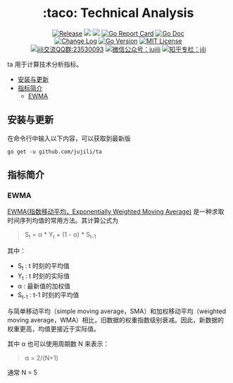 <!-- markdownlint-disable MD041 -->
<h1 align="center">:taco: Technical Analysis</h1>
<p align="center">
<!--  -->
<a href="https://github.com/jujili/ta/releases"> <img src="https://img.shields.io/github/v/tag/jujili/ta?include_prereleases&sort=semver" alt="Release" title="Release"></a>
<!--  -->
<a href="https://www.travis-ci.org/jujili/ta"><img src="https://www.travis-ci.org/jujili/ta.svg?branch=master"/></a>
<!--  -->
<a href="https://codecov.io/gh/jujili/ta"><img src="https://codecov.io/gh/jujili/ta/branch/master/graph/badge.svg"/></a>
<!--  -->
<a href="https://goreportcard.com/report/github.com/jujili/ta"><img src="https://goreportcard.com/badge/github.com/jujili/ta" alt="Go Report Card" title="Go Report Card"/></a>
<!--  -->
<a href="http://godoc.org/github.com/jujili/ta"><img src="https://img.shields.io/badge/godoc-ta-blue.svg" alt="Go Doc" title="Go Doc"/></a>
<!--  -->
<br/>
<!--  -->
<a href="https://github.com/jujili/ta/blob/master/CHANGELOG.md"><img src="https://img.shields.io/badge/Change-Log-blueviolet.svg" alt="Change Log" title="Change Log"/></a>
<!--  -->
<a href="https://golang.google.cn"><img src="https://img.shields.io/github/go-mod/go-version/jujili/ta" alt="Go Version" title="Go Version"/></a>
<!--  -->
<a href="https://github.com/jujili/ta/blob/master/LICENSE"><img src="https://img.shields.io/badge/License-MIT-blue.svg" alt="MIT License" title="MIT License"/></a>
<!--  -->
<br/>
<!--  -->
<a target="_blank" href="//shang.qq.com/wpa/qunwpa?idkey=7f61280435c41608fb8cb96cf8af7d31ef0007c44b223c9e3596ce84dec329bc"><img border="0" src="https://img.shields.io/badge/QQ%20群-23%2053%2000%2093-blue.svg" alt="jili交流QQ群:23530093" title="jili交流QQ群:23530093"></a>
<!--  -->
<a href="https://mp.weixin.qq.com/s?__biz=MzA4MDU4NDI5Mw==&mid=2455230332&idx=1&sn=8086c43e259b0012596ed63d6ecd7d10&chksm=88017c76bf76f5604f2f3280ffd96029b5ccaf99db48d18066d3e3bc9bc8a2e1a05de1a3225f&mpshare=1&scene=1&srcid=&sharer_sharetime=1578553397373&sharer_shareid=5ce52651949258759d82d1bf31b455b5#rd"><img src="https://img.shields.io/badge/微信公众号-jujili-success.svg" alt="微信公众号：jujili" title="微信公众号：jujili"/></a>
<!--  -->
<a href="https://zhuanlan.zhihu.com/jujili"><img src="https://img.shields.io/badge/知乎专栏-jili-blue.svg" alt="知乎专栏：jili" title="知乎专栏：jili"/></a>
<!--  -->
</p>

ta 用于计算技术分析指标。

- [安装与更新](#%e5%ae%89%e8%a3%85%e4%b8%8e%e6%9b%b4%e6%96%b0)
- [指标简介](#%e6%8c%87%e6%a0%87%e7%ae%80%e4%bb%8b)
	- [EWMA](#ewma)

## 安装与更新

在命令行中输入以下内容，可以获取到最新版

```shell
go get -u github.com/jujili/ta
```

## 指标简介

### EWMA

[EWMA(指数移动平均，Exponentially Weighted Moving Average)](https://zh.wikipedia.org/zh-cn/%E7%A7%BB%E5%8B%95%E5%B9%B3%E5%9D%87#%E6%8C%87%E6%95%B8%E7%A7%BB%E5%8B%95%E5%B9%B3%E5%9D%87) 是一种求取时间序列均值的常用方法。其计算公式为

> S<sub>t</sub> = α * Y<sub>t</sub> + (1 - α) * S<sub>t-1</sub>

其中：

- S<sub>t</sub>   : t 时刻的平均值
- Y<sub>t</sub>   : t 时刻的实际值
- α               : 最新值的加权值
- S<sub>t-1</sub> : t-1 时刻的平均值

与简单移动平均（simple moving average，SMA）和加权移动平均（weighted moving average，WMA）相比，旧数据的权重指数级别衰减。因此，新数据的权重更高，均值更接近于实际值。

其中 α 也可以使用周期数 N 来表示：

> α = 2/(N+1)

通常 N = 5

